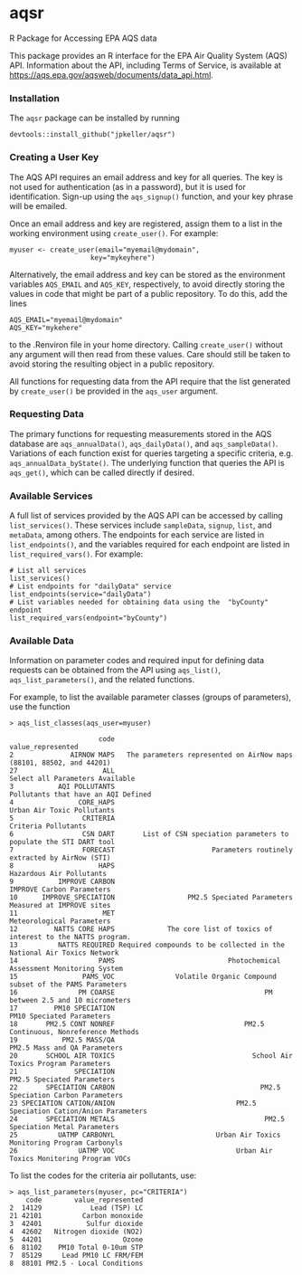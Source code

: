 # aqsr
R Package for Accessing EPA AQS data

This package provides an R interface for the EPA Air Quality System (AQS) API. Information about the API, including Terms of Service, is available at https://aqs.epa.gov/aqsweb/documents/data_api.html.


### Installation

The `aqsr` package can be installed by running
```
devtools::install_github("jpkeller/aqsr")
```

### Creating a User Key

The AQS API requires an email address and key for all queries. The key is not used for authentication (as in a password), but it is used for identification. Sign-up using the `aqs_signup()` function, and your key phrase will be emailed.

Once an email address and key are registered, assign them to a list in the working environment using `create_user()`. For example:
```
myuser <- create_user(email="myemail@mydomain",
                    key="mykeyhere")
```
Alternatively, the email address and key can be stored as the environment variables `AQS_EMAIL` and `AQS_KEY`, respectively, to avoid directly storing the values in code that might be part of a public repository. To do this, add the lines 
```
AQS_EMAIL="myemail@mydomain"
AQS_KEY="mykehere"
```
to the .Renviron file in your home directory.
Calling `create_user()` without any argument will then read from these values. Care should still be taken to avoid storing the resulting object in a public repository.

All functions for requesting data from the API require that the list generated by `create_user()` be provided in the `aqs_user` argument.

### Requesting Data

The primary functions for requesting measurements stored in the AQS database are `aqs_annualData()`, `aqs_dailyData()`, and `aqs_sampleData()`. Variations of each function exist for queries targeting a specific criteria, e.g. `aqs_annualData_byState()`.  The underlying function that queries the API is `aqs_get()`, which can be called directly if desired.

### Available Services
A full list of services provided by the AQS API can be accessed by calling `list_services()`. These services include `sampleData`, `signup`, `list`, and `metaData`, among others.  The endpoints for each service are listed in `list_endpoints()`, and the variables required for each endpoint are listed in `list_required_vars()`. For example:

```
# List all services
list_services() 
# List endpoints for "dailyData" service
list_endpoints(service="dailyData") 
# List variables needed for obtaining data using the  "byCounty" endpoint
list_required_vars(endpoint="byCounty") 
```

### Available Data
Information on parameter codes and required input for defining data requests can be obtained from the API using `aqs_list()`, `aqs_list_parameters()`, and the related functions.

For example, to list the available parameter classes (groups of parameters), use the function
```
> aqs_list_classes(aqs_user=myuser)

                      code                                                     value_represented
2              AIRNOW MAPS   The parameters represented on AirNow maps (88101, 88502, and 44201)
27                     ALL                                       Select all Parameters Available
3           AQI POLLUTANTS                                   Pollutants that have an AQI Defined
4                CORE_HAPS                                            Urban Air Toxic Pollutants
5                 CRITERIA                                                   Criteria Pollutants
6                 CSN DART       List of CSN speciation parameters to populate the STI DART tool
7                 FORECAST                        Parameters routinely extracted by AirNow (STI)
8                     HAPS                                              Hazardous Air Pollutants
9           IMPROVE CARBON                                             IMPROVE Carbon Parameters
10      IMPROVE_SPECIATION                  PM2.5 Speciated Parameters Measured at IMPROVE sites
11                     MET                                             Meteorological Parameters
12         NATTS CORE HAPS             The core list of toxics of interest to the NATTS program.
13          NATTS REQUIRED Required compounds to be collected in the National Air Toxics Network
14                    PAMS                            Photochemical Assessment Monitoring System
15                PAMS_VOC               Volatile Organic Compound subset of the PAMS Parameters
16               PM COARSE                                     PM between 2.5 and 10 micrometers
17         PM10 SPECIATION                                             PM10 Speciated Parameters
18       PM2.5 CONT NONREF                                PM2.5 Continuous, Nonreference Methods
19           PM2.5 MASS/QA                                          PM2.5 Mass and QA Parameters
20       SCHOOL AIR TOXICS                                  School Air Toxics Program Parameters
21              SPECIATION                                            PM2.5 Speciated Parameters
22       SPECIATION CARBON                                    PM2.5 Speciation Carbon Parameters
23 SPECIATION CATION/ANION                              PM2.5 Speciation Cation/Anion Parameters
24       SPECIATION METALS                                     PM2.5 Speciation Metal Parameters
25          UATMP CARBONYL                         Urban Air Toxics Monitoring Program Carbonyls
26               UATMP VOC                              Urban Air Toxics Monitoring Program VOCs
```
To list the codes for the criteria air pollutants, use:
```
> aqs_list_parameters(myuser, pc="CRITERIA")
    code        value_represented
2  14129            Lead (TSP) LC
21 42101          Carbon monoxide
3  42401           Sulfur dioxide
4  42602   Nitrogen dioxide (NO2)
5  44201                    Ozone
6  81102    PM10 Total 0-10um STP
7  85129     Lead PM10 LC FRM/FEM
8  88101 PM2.5 - Local Conditions
```






